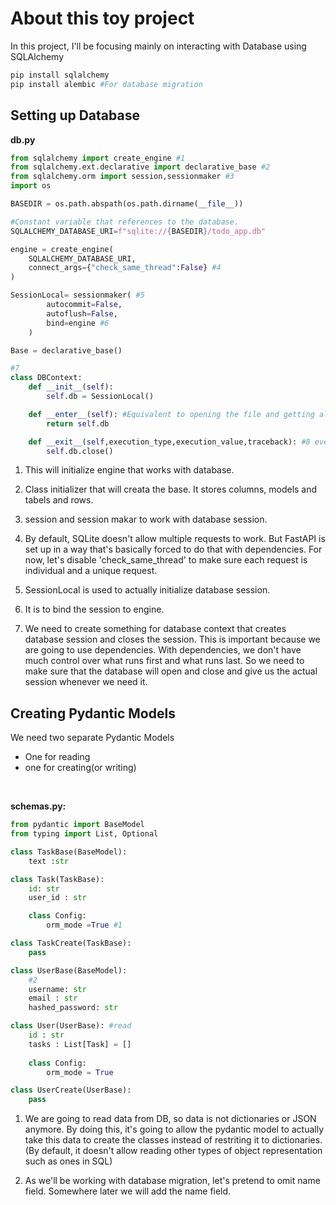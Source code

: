 # About this toy project

In this project, I'll be focusing mainly on interacting with Database using SQLAlchemy

```sh
pip install sqlalchemy
pip install alembic #For database migration
```

## Setting up Database

**db.py**
```python
from sqlalchemy import create_engine #1
from sqlalchemy.ext.declarative import declarative_base #2
from sqlalchemy.orm import session,sessionmaker #3
import os

BASEDIR = os.path.abspath(os.path.dirname(__file__))

#Constant variable that references to the database. 
SQLALCHEMY_DATABASE_URI=f"sqlite://{BASEDIR}/todo_app.db"  

engine = create_engine(
    SQLALCHEMY_DATABASE_URI,
    connect_args={"check_same_thread":False} #4
)

SessionLocal= sessionmaker( #5
        autocommit=False,
        autoflush=False,
        bind=engine #6
    )

Base = declarative_base()

#7
class DBContext:
    def __init__(self):
        self.db = SessionLocal()

    def __enter__(self): #Equivalent to opening the file and getting all of the file contents and storing it under a variable
        return self.db

    def __exit__(self,execution_type,execution_value,traceback): #8 even though we don't use them, we need to pass in extra parameters
        self.db.close()


```
1. This will initialize engine that works with database. 
2. Class initializer that will creata the base. It stores columns, models and tabels and rows. 
3. session and session makar to work with database session. 
4. By default, SQLite doesn't allow multiple requests to work. But FastAPI is set up in a way that's basically forced to do that with dependencies. For now, let's disable 'check_same_thread' to make sure each request is individual and a unique request.

5. SessionLocal is used to actually initialize database session. 
6. It is to bind the session to engine.
7. We need to create something for database context that creates database session and closes the session. This is important because we are going to use dependencies. With dependencies, we don't have much control over what runs first and what runs last. So we need to make sure that the database will open and close and give us the actual session whenever we need it. 



## Creating Pydantic Models
We need two separate Pydantic Models 
- One for reading
- one for creating(or writing)
<br>

**schemas.py:**
```python
from pydantic import BaseModel
from typing import List, Optional

class TaskBase(BaseModel):
    text :str

class Task(TaskBase):
    id: str
    user_id : str

    class Config:
        orm_mode =True #1

class TaskCreate(TaskBase):
    pass

class UserBase(BaseModel):
    #2
    username: str
    email : str
    hashed_password: str

class User(UserBase): #read 
    id : str
    tasks : List[Task] = []
    
    class Config:
        orm_mode = True

class UserCreate(UserBase):
    pass

```
1. We are going to read data from DB, so data is not dictionaries or JSON anymore. By doing this, it's going to allow the pydantic model to actually take this data to create the classes instead of restriting it to dictionaries. (By default, it doesn't allow reading other types of object representation such as ones in SQL)

2. As we'll be working with database migration, let's pretend to omit name field. Somewhere later we will add the name field. 